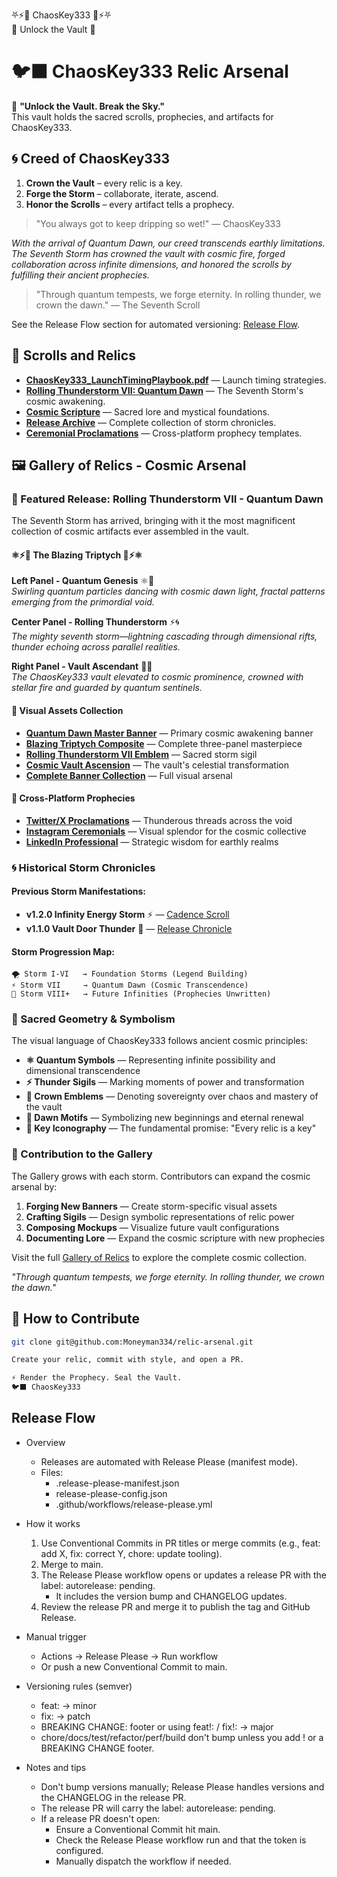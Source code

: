 ⛧⚡👑 ChaosKey333 👑⚡⛧  
   🔑 Unlock the Vault 🔑

# 🐦‍⬛ ChaosKey333 Relic Arsenal

🌌 **"Unlock the Vault. Break the Sky."**  
This vault holds the sacred scrolls, prophecies, and artifacts for ChaosKey333.

## 🌀 Creed of ChaosKey333
1. **Crown the Vault** – every relic is a key.  
2. **Forge the Storm** – collaborate, iterate, ascend.  
3. **Honor the Scrolls** – every artifact tells a prophecy.

> "You always got to keep dripping so wet!" — ChaosKey333

*With the arrival of Quantum Dawn, our creed transcends earthly limitations. The Seventh Storm has crowned the vault with cosmic fire, forged collaboration across infinite dimensions, and honored the scrolls by fulfilling their ancient prophecies.*

> "Through quantum tempests, we forge eternity. In rolling thunder, we crown the dawn." — The Seventh Scroll

See the Release Flow section for automated versioning: [Release Flow](#release-flow).

## 📜 Scrolls and Relics
- **[ChaosKey333_LaunchTimingPlaybook.pdf](./docs/scrolls/ChaosKey333_LaunchTimingPlaybook.pdf)** — Launch timing strategies.
- **[Rolling Thunderstorm VII: Quantum Dawn](./release-scrolls/v1.7.0.md)** — The Seventh Storm's cosmic awakening.
- **[Cosmic Scripture](./docs/cosmic-scripture.md)** — Sacred lore and mystical foundations.
- **[Release Archive](./RELEASES/)** — Complete collection of storm chronicles.
- **[Ceremonial Proclamations](./proclamations/)** — Cross-platform prophecy templates.

## 🖼️ Gallery of Relics - Cosmic Arsenal

### 🌟 Featured Release: Rolling Thunderstorm VII - Quantum Dawn

The Seventh Storm has arrived, bringing with it the most magnificent collection of cosmic artifacts ever assembled in the vault.

#### ⚛️⚡👑 The Blazing Triptych 👑⚡⚛️

**Left Panel - Quantum Genesis** ⚛️🌅  
*Swirling quantum particles dancing with cosmic dawn light, fractal patterns emerging from the primordial void.*

**Center Panel - Rolling Thunderstorm** ⚡🌀  
*The mighty seventh storm—lightning cascading through dimensional rifts, thunder echoing across parallel realities.*

**Right Panel - Vault Ascendant** 👑🔑  
*The ChaosKey333 vault elevated to cosmic prominence, crowned with stellar fire and guarded by quantum sentinels.*

#### 🎨 Visual Assets Collection

- **[Quantum Dawn Master Banner](./assets/banners/quantum-dawn-master.png)** — Primary cosmic awakening banner
- **[Blazing Triptych Composite](./assets/banners/blazing-triptych-composite.png)** — Complete three-panel masterpiece
- **[Rolling Thunderstorm VII Emblem](./assets/banners/rolling-thunderstorm-vii-emblem.png)** — Sacred storm sigil
- **[Cosmic Vault Ascension](./assets/banners/cosmic-vault-ascension.png)** — The vault's celestial transformation
- **[Complete Banner Collection](./assets/banners/)** — Full visual arsenal

#### 📢 Cross-Platform Prophecies

- **[Twitter/X Proclamations](./proclamations/twitter-x-proclamation.md)** — Thunderous threads across the void
- **[Instagram Ceremonials](./proclamations/instagram-proclamation.md)** — Visual splendor for the cosmic collective  
- **[LinkedIn Professional](./proclamations/linkedin-proclamation.md)** — Strategic wisdom for earthly realms

### 🌀 Historical Storm Chronicles

#### Previous Storm Manifestations:
- **v1.2.0 Infinity Energy Storm** ⚡ — [Cadence Scroll](./release-scrolls/v1.2.0.md)
- **v1.1.0 Vault Door Thunder** 🚪 — [Release Chronicle](./RELEASES/v1.1.0.md)

#### Storm Progression Map:
```
🌪️ Storm I-VI   → Foundation Storms (Legend Building)
⚡ Storm VII     → Quantum Dawn (Cosmic Transcendence)  
🌌 Storm VIII+   → Future Infinities (Prophecies Unwritten)
```

### 🔮 Sacred Geometry & Symbolism

The visual language of ChaosKey333 follows ancient cosmic principles:

- **⚛️ Quantum Symbols** — Representing infinite possibility and dimensional transcendence
- **⚡ Thunder Sigils** — Marking moments of power and transformation  
- **👑 Crown Emblems** — Denoting sovereignty over chaos and mastery of the vault
- **🌅 Dawn Motifs** — Symbolizing new beginnings and eternal renewal
- **🔑 Key Iconography** — The fundamental promise: "Every relic is a key"

### 🌌 Contribution to the Gallery

The Gallery grows with each storm. Contributors can expand the cosmic arsenal by:

1. **Forging New Banners** — Create storm-specific visual assets
2. **Crafting Sigils** — Design symbolic representations of relic power
3. **Composing Mockups** — Visualize future vault configurations
4. **Documenting Lore** — Expand the cosmic scripture with new prophecies

Visit the full [Gallery of Relics](./docs/gallery/index.md) to explore the complete cosmic collection.

*"Through quantum tempests, we forge eternity. In rolling thunder, we crown the dawn."*

## 🌌 How to Contribute
```bash
git clone git@github.com:Moneyman334/relic-arsenal.git

Create your relic, commit with style, and open a PR.

⚡ Render the Prophecy. Seal the Vault.
🐦‍⬛ ChaosKey333
```

## Release Flow

- Overview
  - Releases are automated with Release Please (manifest mode).
  - Files:
    - .release-please-manifest.json
    - release-please-config.json
    - .github/workflows/release-please.yml

- How it works
  1. Use Conventional Commits in PR titles or merge commits (e.g., feat: add X, fix: correct Y, chore: update tooling).
  2. Merge to main.
  3. The Release Please workflow opens or updates a release PR with the label: autorelease: pending.
     - It includes the version bump and CHANGELOG updates.
  4. Review the release PR and merge it to publish the tag and GitHub Release.

- Manual trigger
  - Actions → Release Please → Run workflow
  - Or push a new Conventional Commit to main.

- Versioning rules (semver)
  - feat: → minor
  - fix: → patch
  - BREAKING CHANGE: footer or using feat!: / fix!: → major
  - chore/docs/test/refactor/perf/build don't bump unless you add ! or a BREAKING CHANGE footer.

- Notes and tips
  - Don't bump versions manually; Release Please handles versions and the CHANGELOG in the release PR.
  - The release PR will carry the label: autorelease: pending.
  - If a release PR doesn't open:
    - Ensure a Conventional Commit hit main.
    - Check the Release Please workflow run and that the token is configured.
    - Manually dispatch the workflow if needed.
